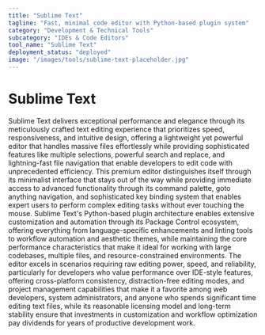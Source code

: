 ```yaml
---
title: "Sublime Text"
tagline: "Fast, minimal code editor with Python-based plugin system"
category: "Development & Technical Tools"
subcategory: "IDEs & Code Editors"
tool_name: "Sublime Text"
deployment_status: "deployed"
image: "/images/tools/sublime-text-placeholder.jpg"
---
```


# Sublime Text

Sublime Text delivers exceptional performance and elegance through its meticulously crafted text editing experience that prioritizes speed, responsiveness, and intuitive design, offering a lightweight yet powerful editor that handles massive files effortlessly while providing sophisticated features like multiple selections, powerful search and replace, and lightning-fast file navigation that enable developers to edit code with unprecedented efficiency. This premium editor distinguishes itself through its minimalist interface that stays out of the way while providing immediate access to advanced functionality through its command palette, goto anything navigation, and sophisticated key binding system that enables expert users to perform complex editing tasks without ever touching the mouse. Sublime Text's Python-based plugin architecture enables extensive customization and automation through its Package Control ecosystem, offering everything from language-specific enhancements and linting tools to workflow automation and aesthetic themes, while maintaining the core performance characteristics that make it ideal for working with large codebases, multiple files, and resource-constrained environments. The editor excels in scenarios requiring raw editing power, speed, and reliability, particularly for developers who value performance over IDE-style features, offering cross-platform consistency, distraction-free editing modes, and project management capabilities that make it a favorite among web developers, system administrators, and anyone who spends significant time editing text files, while its reasonable licensing model and long-term stability ensure that investments in customization and workflow optimization pay dividends for years of productive development work.